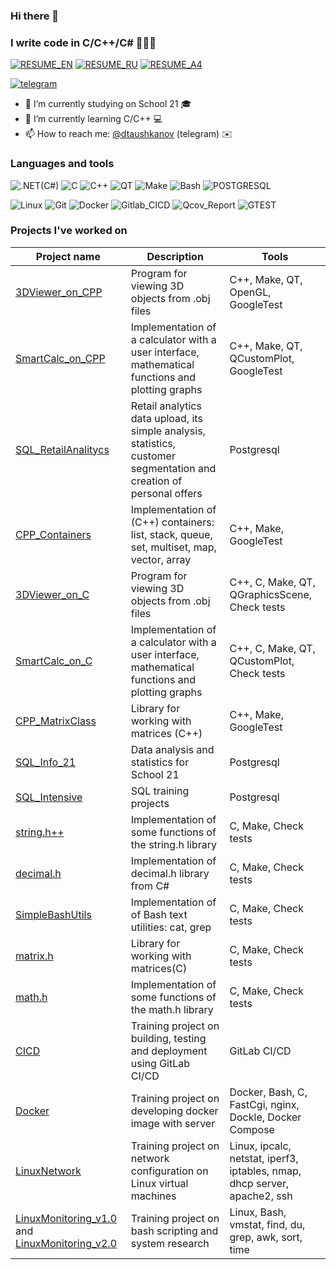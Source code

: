 ### Hi there 👋
### I write code in C/C++/C# 👨🏻‍💻

[![RESUME_EN](https://img.shields.io/badge/RESUME_EN-00FF00?style=for-the-badge&logo=RESUME_EN&logoColor=white)](https://ripple-wildflower-761.notion.site/Daniil-Tauhkanov-5b24ccfa981a4ec2be6a329c91e288aa?pvs=4)
[![RESUME_RU](https://img.shields.io/badge/RESUME_RU-00FF00?style=for-the-badge&logo=RESUME_RU&logoColor=white)](https://ripple-wildflower-761.notion.site/c54c974dca7e4a66b63e46e56ecb4bb6?pvs=4)
[![RESUME_A4](https://img.shields.io/badge/RESUME_A4-00FF00?style=for-the-badge&logo=RESUME_A4&logoColor=white)](https://www.figma.com/file/8gBIGUkalCt9mr8ZisW3wQ/Resume?type=whiteboard&node-id=0%3A1&t=jS8b6RyPAkgqzx4n-1)

[![telegram](https://img.shields.io/badge/Dalkory-2CA5E0?style=for-the-badge&logo=telegram&logoColor=white)](https://t.me/dtaushkanov)

- 🔭 I’m currently studying on School 21 🎓
- 🌱 I’m currently learning C/C++ 💻
- 📫 How to reach me: [@dtaushkanov](https://t.me/dtaushkanov) (telegram) ✉️

### Languages and tools

![.NET(C#)](https://img.shields.io/badge/-.NET(C#)-1E7775?style=for-the-badge&logo=.NET&logoColor=6296CC)
![C](https://img.shields.io/badge/-C-1E7775?style=for-the-badge&logo=C&logoColor=6296CC)
![C++](https://img.shields.io/badge/-C++-1E7775?style=for-the-badge&logo=C++%2b%2b&logoColor=6296CC)
![QT](https://img.shields.io/badge/-QT-1E7775?style=for-the-badge&logo=QT&logoColor=6296CC)
![Make](https://img.shields.io/badge/-Make-1E7775?style=for-the-badge&logo=Make&logoColor=6296CC)
![Bash](https://img.shields.io/badge/-Bash-1E7775?style=for-the-badge&logo=Bash&logoColor=6296CC)
![POSTGRESQL](https://img.shields.io/badge/-POSTGRESQL-1E7775?style=for-the-badge&logo=POSTGRESQL&logoColor=6296CC)


![Linux](https://img.shields.io/badge/-Linux-1E7775?style=for-the-badge&logo=Linux&logoColor=6296CC)
![Git](https://img.shields.io/badge/-GIT-1E7775?style=for-the-badge&logo=GIT&logoColor=F88C00)
![Docker](https://img.shields.io/badge/-Docker-1E7775?style=for-the-badge&logo=Docker&logoColor=6296CC)
![Gitlab_CICD](https://img.shields.io/badge/-Gitlab_CICD-1E7775?style=for-the-badge&logo=Gitlab_CICD&logoColor=6296CC)
![Qcov_Report](https://img.shields.io/badge/-Qcov_Report-1E7775?style=for-the-badge&logo=Qcov_Report&logoColor=6296CC)
![GTEST](https://img.shields.io/badge/-GTEST-1E7775?style=for-the-badge&logo=GTEST&logoColor=6296CC)

### Projects I've worked on
| Project name | Description | Tools |
|-|-|-|
| [3DViewer_on_CPP](https://github.com/Dalkory/3DViewer_on_CPP)|Program for viewing 3D objects from .obj files|C++, Make, QT, OpenGL, GoogleTest|
| [SmartCalc_on_CPP](https://github.com/Dalkory/SmartCalcCPP)|Implementation of a calculator with a user interface, mathematical functions and plotting graphs|C++, Make, QT, QCustomPlot, GoogleTest|
| [SQL_RetailAnalitycs](https://github.com/Dalkory/SQL_RetailAnalitycs)|Retail analytics data upload, its simple analysis, statistics, customer segmentation and creation of personal offers|Postgresql|
| [CPP_Containers](https://github.com/Dalkory/CPP_Containers)|Implementation of (C++) containers: list, stack, queue, set, multiset, map, vector, array|C++, Make, GoogleTest|
| [3DViewer_on_C](https://github.com/Dalkory/3DViewer_on_C)|Program for viewing 3D objects from .obj files|C++, C, Make, QT, QGraphicsScene, Check tests|
| [SmartCalc_on_C](https://github.com/Dalkory/SmartCalc)|Implementation of a calculator with a user interface, mathematical functions and plotting graphs|C++, C, Make, QT, QCustomPlot, Check tests|
| [CPP_MatrixClass](https://github.com/Dalkory/matrix_oop.h)|Library for working with matrices (C++)|C++, Make, GoogleTest|
| [SQL_Info_21](https://github.com/Dalkory/Info_21)|Data analysis and statistics for School 21|Postgresql|
| [SQL_Intensive](https://github.com/Dalkory/SQL_Intensive)|SQL training projects|Postgresql|
| [string.h++](https://github.com/Dalkory/String_Sprintf_Sscanf)| Implementation of some functions of the string.h library| C, Make, Check tests|
| [decimal.h](https://github.com/Dalkory/Decimal)| Implementation of decimal.h library from C#| C, Make, Check tests|
| [SimpleBashUtils](https://github.com/Dalkory/SimpleBashUtils)| Implementation of of Bash text utilities: cat, grep|C, Make, Check tests|
| [matrix.h](https://github.com/Dalkory/Matrix)|Library for working with matrices(C)| C, Make, Check tests|
| [math.h](https://github.com/Dalkory/Math)| Implementation of some functions of the math.h library| C, Make, Check tests|
| [CICD](https://github.com/Dalkory/CICD_GITLAB)| Training project on building, testing and deployment using GitLab CI/CD| GitLab CI/CD|
| [Docker](https://github.com/Dalkory/SimpleDocker)| Training project on developing docker image with server|Docker, Bash, C, FastCgi, nginx, Dockle, Docker Compose|
| [LinuxNetwork](https://github.com/Dalkory/LinuxNetwork)| Training project on network configuration on Linux virtual machines|Linux, ipcalc, netstat, iperf3, iptables, nmap, dhcp server, apache2, ssh|
| [LinuxMonitoring_v1.0](https://github.com/Dalkory/LinuxMonitoring_v1.0) and [LinuxMonitoring_v2.0](https://github.com/Dalkory/LinuxMonitoring_v2.0)| Training project on bash scripting and system research| Linux, Bash, vmstat, find, du, grep, awk, sort, time|
